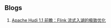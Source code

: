 ## Blogs

1. [Apache Hudi 1.1 前瞻：Flink 流式入湖的极致优化](https://github.com/cshuo/blogs/blob/main/flink_1.1_writer_opt/blog.md)